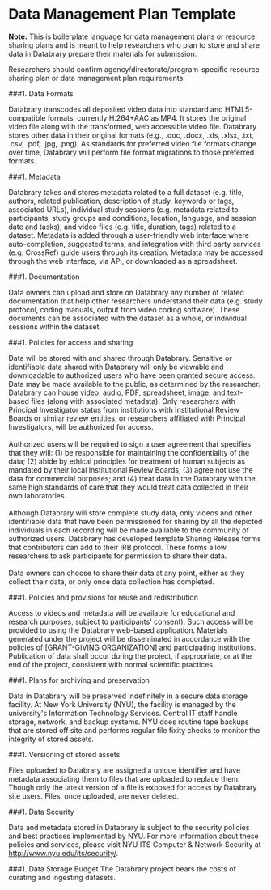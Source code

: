 # Data Management Plan Template 

**Note:** This is boilerplate language for data management plans or resource sharing plans and is meant to help researchers who plan to store and share data in Databrary prepare their materials for submission.

Researchers should confirm agency/directorate/program-specific resource sharing plan or data management plan requirements.

###1. Data Formats

Databrary transcodes all deposited video data into standard and HTML5-compatible formats, currently H.264+AAC as MP4. It stores the original video file along with the transformed, web accessible video file. Databrary stores other data in their original formats (e.g., .doc, .docx, .xls, .xlsx, .txt, .csv, .pdf, .jpg, .png). As standards for preferred video file formats change over time, Databrary will perform file format migrations to those preferred formats.

###1. Metadata

Databrary takes and stores metadata related to a full dataset (e.g. title, authors, related publication, description of study, keywords or tags, associated URLs), individual study sessions (e.g. metadata related to participants, study groups and conditions, location, language, and session date and tasks), and video files (e.g. title, duration, tags) related to a dataset. Metadata is added through a user-friendly web interface where auto-completion, suggested terms, and integration with third party services (e.g. CrossRef) guide users through its creation. Metadata may be accessed through the web interface, via API, or downloaded as a spreadsheet. 

###1. Documentation

Data owners can upload and store on Databrary any number of related documentation that help other researchers understand their data (e.g. study protocol, coding manuals, output from video coding software). These documents can be associated with the dataset as a whole, or individual sessions within the dataset. 

###1. Policies for access and sharing

Data will be stored with and shared through Databrary. Sensitive or identifiable data shared with Databrary will only be viewable and downloadable to authorized users who have been granted secure access. Data may be made available to the public, as determined by the researcher. Databrary can house video, audio, PDF, spreadsheet, image, and text-based files (along with associated metadata). Only researchers with Principal Investigator status from institutions with Institutional Review Boards or similar review entities, or researchers affiliated with Principal Investigators, will be authorized for access. <br/> <br/>
Authorized users will be required to sign a user agreement that specifies that they will: (1) be responsible for maintaining the confidentiality of the data; (2) abide by ethical principles for treatment of human subjects as mandated by their local Institutional Review Boards; (3) agree not use the data for commercial purposes; and (4) treat data in the Databrary with the same high standards of care that they would treat data collected in their own laboratories.<br/> <br/>
Although Databrary will store complete study data, only videos and other identifiable data that have been permissioned for sharing by all the depicted individuals in each recording will be made available to the community of authorized users. Databrary has developed template Sharing Release forms that contributors can add to their IRB protocol. These forms allow researchers to ask participants for permission to share their data. <br/> <br/>
Data owners can choose to share their data at any point, either as they collect their data, or only once data collection has completed.

###1. Policies and provisions for reuse and redistribution

Access to videos and metadata will be available for educational and research purposes, subject to participants' consent). Such access will be provided to using the Databrary web-based application. Materials generated under the project will be disseminated in accordance with the policies of [GRANT-GIVING ORGANIZATION] and participating institutions. Publication of data shall occur during the project, if appropriate, or at the end of the project, consistent with normal scientific practices.

###1. Plans for archiving and preservation

Data in Databrary will be preserved indefinitely in a secure data storage facility. At New York University (NYU), the facility is managed by the university's Information Technology Services. Central IT staff handle storage, network, and backup systems. NYU does routine tape backups that are stored off site and performs regular file fixity checks to monitor the integrity of stored assets.

###1. Versioning of stored assets

Files uploaded to Databrary are assigned a unique identifier and have metadata associating them to files that are uploaded to replace them. Though only the latest version of a file is exposed for access by Databrary site users. Files, once uploaded, are never deleted.

###1. Data Security 

Data and metadata stored in Databrary is subject to the security policies and best practices implemented by NYU. For more information about these policies and services, please visit NYU ITS Computer & Network Security at http://www.nyu.edu/its/security/.

###1. Data Storage Budget
The Databrary project bears the costs of curating and ingesting datasets.

